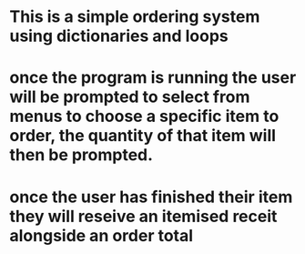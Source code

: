 # This is a simple ordering system using dictionaries and loops

# once the program is running the user will be prompted to select from menus to choose a specific item to order, the quantity of that item will then be prompted.

# once the user has finished their item they will reseive an itemised receit alongside an order total
